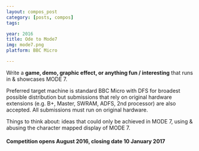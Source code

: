 ```yaml
---
layout: compos_post
category: [posts, compos]
tags: 

year: 2016
title: Ode to Mode7
img: mode7.png
platform: BBC Micro

---
```

Write a **game, demo, graphic effect, or anything fun / interesting** that runs in & showcases MODE 7.

Preferred target machine is standard BBC Micro with DFS for broadest possible distribution but submissions that rely on original hardware extensions (e.g. B+, Master, SWRAM, ADFS, 2nd processor) are also accepted.
All submissions must run on original hardware.

Things to think about: ideas that could only be achieved in MODE 7, using & abusing the character mapped display of MODE 7.



#### Competition opens August 2016, closing date 10 January 2017              

